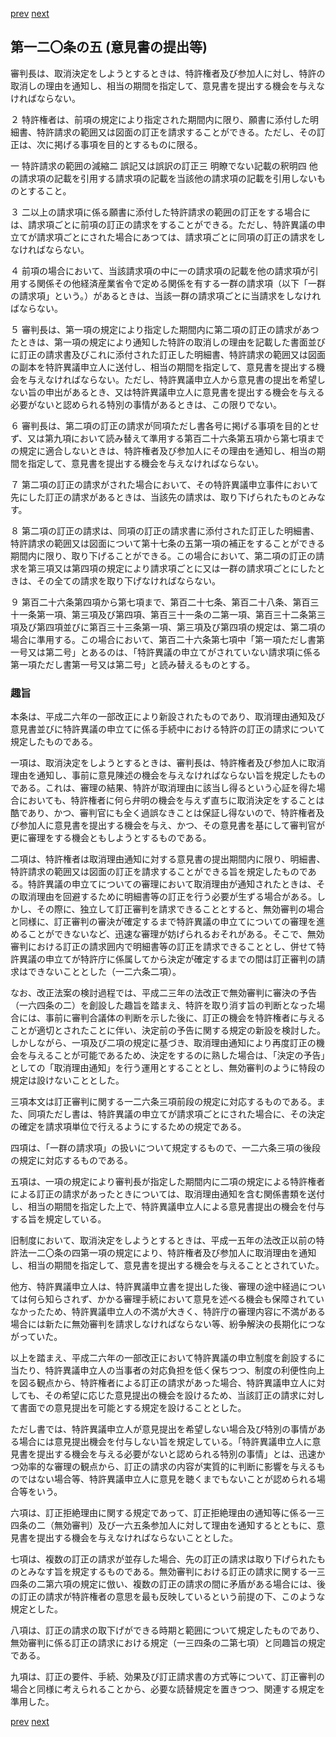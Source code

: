[prev](/specific/markdowns/特許法/175_Mp-Ch_5-At_120_4.md)
[next](/specific/markdowns/特許法/177_Mp-Ch_5-At_120_6.md)
## 第一二〇条の五 (意見書の提出等)
審判長は、取消決定をしようとするときは、特許権者及び参加人に対し、特許の取消しの理由を通知し、相当の期間を指定して、意見書を提出する機会を与えなければならない。

２ 特許権者は、前項の規定により指定された期間内に限り、願書に添付した明細書、特許請求の範囲又は図面の訂正を請求することができる。ただし、その訂正は、次に掲げる事項を目的とするものに限る。

一 特許請求の範囲の減縮二 誤記又は誤訳の訂正三 明瞭でない記載の釈明四 他の請求項の記載を引用する請求項の記載を当該他の請求項の記載を引用しないものとすること。

３ 二以上の請求項に係る願書に添付した特許請求の範囲の訂正をする場合には、請求項ごとに前項の訂正の請求をすることができる。ただし、特許異議の申立てが請求項ごとにされた場合にあつては、請求項ごとに同項の訂正の請求をしなければならない。

４ 前項の場合において、当該請求項の中に一の請求項の記載を他の請求項が引用する関係その他経済産業省令で定める関係を有する一群の請求項（以下「一群の請求項」という。）があるときは、当該一群の請求項ごとに当請求をしなければならない。

５ 審判長は、第一項の規定により指定した期間内に第二項の訂正の請求があつたときは、第一項の規定により通知した特許の取消しの理由を記載した書面並びに訂正の請求書及びこれに添付された訂正した明細書、特許請求の範囲又は図面の副本を特許異議申立人に送付し、相当の期間を指定して、意見書を提出する機会を与えなければならない。ただし、特許異議申立人から意見書の提出を希望しない旨の申出があるとき、又は特許異議申立人に意見書を提出する機会を与える必要がないと認められる特別の事情があるときは、この限りでない。

６ 審判長は、第二項の訂正の請求が同項ただし書各号に掲げる事項を目的とせず、又は第九項において読み替えて準用する第百二十六条第五項から第七項までの規定に適合しないときは、特許権者及び参加人にその理由を通知し、相当の期間を指定して、意見書を提出する機会を与えなければならない。

７ 第二項の訂正の請求がされた場合において、その特許異議申立事件において先にした訂正の請求があるときは、当該先の請求は、取り下げられたものとみなす。

８ 第二項の訂正の請求は、同項の訂正の請求書に添付された訂正した明細書、特許請求の範囲又は図面について第十七条の五第一項の補正をすることができる期間内に限り、取り下げることができる。この場合において、第二項の訂正の請求を第三項又は第四項の規定により請求項ごとに又は一群の請求項ごとにしたときは、その全ての請求を取り下げなければならない。

９ 第百二十六条第四項から第七項まで、第百二十七条、第百二十八条、第百三十一条第一項、第三項及び第四項、第百三十一条の二第一項、第百三十二条第三項及び第四項並びに第百三十三条第一項、第三項及び第四項の規定は、第二項の場合に準用する。この場合において、第百二十六条第七項中「第一項ただし書第一号又は第二号」とあるのは、「特許異議の申立てがされていない請求項に係る第一項ただし書第一号又は第二号」と読み替えるものとする。


### 趣旨
本条は、平成二六年の一部改正により新設されたものであり、取消理由通知及び意見書並びに特許異議の申立てに係る手続中における特許の訂正の請求について規定したものである。

一項は、取消決定をしようとするときは、審判長は、特許権者及び参加人に取消理由を通知し、事前に意見陳述の機会を与えなければならない旨を規定したものである。これは、審理の結果、特許が取消理由に該当し得るという心証を得た場合においても、特許権者に何ら弁明の機会を与えず直ちに取消決定をすることは酷であり、かつ、審判官にも全く過誤なきことは保証し得ないので、特許権者及び参加人に意見書を提出する機会を与え、かつ、その意見書を基にして審判官が更に審理をする機会ともしようとするものである。

二項は、特許権者は取消理由通知に対する意見書の提出期間内に限り、明細書、特許請求の範囲又は図面の訂正を請求することができる旨を規定したものである。特許異議の申立てについての審理において取消理由が通知されたときは、その取消理由を回避するために明細書等の訂正を行う必要が生ずる場合がある。しかし、その際に、独立して訂正審判を請求できることとすると、無効審判の場合と同様に、訂正審判の審決が確定するまで特許異議の申立てについての審理を進めることができないなど、迅速な審理が妨げられるおそれがある。そこで、無効審判における訂正の請求囲内で明細書等の訂正を請求できることとし、併せて特許異議の申立てが特許庁に係属してから決定が確定するまでの間は訂正審判の請求はできないこととした（一二六条二項）。

なお、改正法案の検討過程では、平成二三年の法改正で無効審判に審決の予告（一六四条の二）を創設した趣旨を踏まえ、特許を取り消す旨の判断となった場合には、事前に審判合議体の判断を示した後に、訂正の機会を特許権者に与えることが適切とされたことに伴い、決定前の予告に関する規定の新設を検討した。しかしながら、一項及び二項の規定に基づき、取消理由通知により再度訂正の機会を与えることが可能であるため、決定をするのに熟した場合は、「決定の予告」としての「取消理由通知」を行う運用とすることとし、無効審判のように特段の規定は設けないこととした。

三項本文は訂正審判に関する一二六条三項前段の規定に対応するものである。また、同項ただし書は、特許異議の申立てが請求項ごとにされた場合に、その決定の確定を請求項単位で行えるようにするための規定である。

四項は、「一群の請求項」の扱いについて規定するもので、一二六条三項の後段の規定に対応するものである。

五項は、一項の規定により審判長が指定した期間内に二項の規定による特許権者による訂正の請求があったときについては、取消理由通知を含む関係書類を送付し、相当の期間を指定した上で、特許異議申立人による意見書提出の機会を付与する旨を規定している。

旧制度において、取消決定をしようとするときは、平成一五年の法改正以前の特許法一二〇条の四第一項の規定により、特許権者及び参加人に取消理由を通知し、相当の期間を指定して、意見書を提出する機会を与えることとされていた。

他方、特許異議申立人は、特許異議申立書を提出した後、審理の途中経過については何ら知らされず、かかる審理手続において意見を述べる機会も保障されていなかったため、特許異議申立人の不満が大きく、特許庁の審理内容に不満がある場合には新たに無効審判を請求しなければならない等、紛争解決の長期化につながっていた。

以上を踏まえ、平成二六年の一部改正において特許異議の申立制度を創設するに当たり、特許異議申立人の当事者の対応負担を低く保ちつつ、制度の利便性向上を図る観点から、特許権者による訂正の請求があった場合、特許異議申立人に対しても、その希望に応じた意見提出の機会を設けるため、当該訂正の請求に対して書面での意見提出を可能とする規定を設けることとした。

ただし書では、特許異議申立人が意見提出を希望しない場合及び特別の事情がある場合には意見提出機会を付与しない旨を規定している。「特許異議申立人に意見書を提出する機会を与える必要がないと認められる特別の事情」とは、迅速かつ効率的な審理の観点から、訂正の請求の内容が実質的に判断に影響を与えるものではない場合等、特許異議申立人に意見を聴くまでもないことが認められる場合等をいう。

六項は、訂正拒絶理由に関する規定であって、訂正拒絶理由の通知等に係る一三四条の二（無効審判）及び一六五条参加人に対して理由を通知するとともに、意見書を提出する機会を与えなければならないこととした。

七項は、複数の訂正の請求が並存した場合、先の訂正の請求は取り下げられたものとみなす旨を規定するものである。無効審判における訂正の請求に関する一三四条の二第六項の規定に倣い、複数の訂正の請求の間に矛盾がある場合には、後の訂正の請求が特許権者の意思を最も反映しているという前提の下、このような規定とした。

八項は、訂正の請求の取下げができる時期と範囲について規定したものであり、無効審判に係る訂正の請求における規定（一三四条の二第七項）と同趣旨の規定である。

九項は、訂正の要件、手続、効果及び訂正請求書の方式等について、訂正審判の場合と同様に考えられることから、必要な読替規定を置きつつ、関連する規定を準用した。


[prev](/specific/markdowns/特許法/175_Mp-Ch_5-At_120_4.md)
[next](/specific/markdowns/特許法/177_Mp-Ch_5-At_120_6.md)